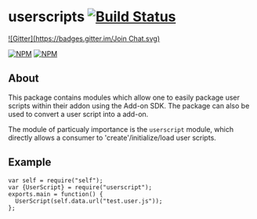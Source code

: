 # userscripts  [![Build Status](https://travis-ci.org/scriptish/userscripts.png)](https://travis-ci.org/scriptish/userscripts)
[![Gitter](https://badges.gitter.im/Join Chat.svg)](https://gitter.im/scriptish/userscripts?utm_source=badge&utm_medium=badge&utm_campaign=pr-badge&utm_content=badge)

[![NPM](https://nodei.co/npm/userscripts.png?stars&downloads)](https://nodei.co/npm/userscripts/)
[![NPM](https://nodei.co/npm-dl/userscripts.png)](https://nodei.co/npm/userscripts)

## About

This package contains modules which allow one to easily package user scripts within their addon using the Add-on SDK.  The package can also be used to convert a user script into a add-on.

The module of particualy importance is the `userscript` module, which directly allows a consumer to 'create'/initialize/load user scripts.

## Example

    var self = require("self");
    var {UserScript} = require("userscript");
    exports.main = function() {
      UserScript(self.data.url("test.user.js"));
    };
